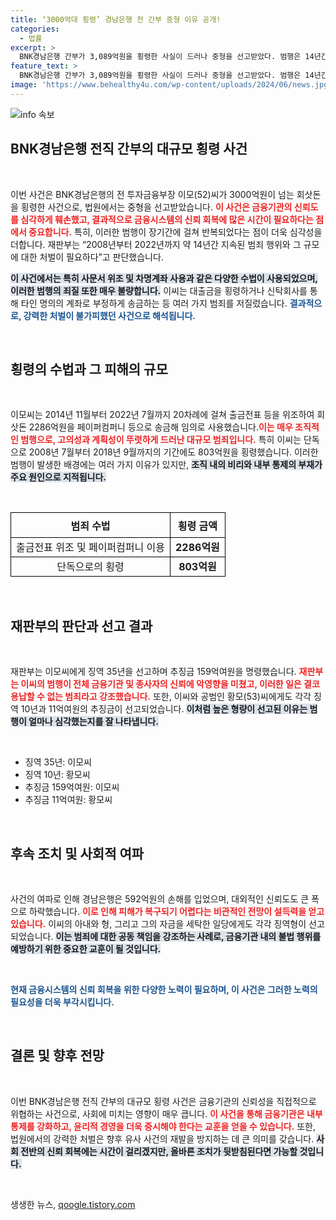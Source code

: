 ```yaml
---
title: ‘3000억대 횡령’ 경남은행 전 간부 중형 이유 공개!
categories:
  - 법률
excerpt: >
  BNK경남은행 간부가 3,089억원을 횡령한 사실이 드러나 중형을 선고받았다. 범행은 14년간 이어져 금융시스템의 신뢰를 크게 훼손했다. 과연 이 사건이 금융계에 불러올 여파는?
feature_text: >
  BNK경남은행 간부가 3,089억원을 횡령한 사실이 드러나 중형을 선고받았다. 범행은 14년간 이어져 금융시스템의 신뢰를 크게 훼손했다. 과연 이 사건이 금융계에 불러올 여파는?
image: 'https://www.behealthy4u.com/wp-content/uploads/2024/06/news.jpg'
---
```


<p><img src="https://www.behealthy4u.com/wp-content/uploads/2024/06/news.jpg" alt="info 속보" /></p>

<h2 data-ke-size="size26">BNK경남은행 전직 간부의 대규모 횡령 사건</h2>

<p data-ke-size="size16">&nbsp;</p>

<p>이번 사건은 BNK경남은행의 전 투자금융부장 이모(52)씨가 3000억원이 넘는 회삿돈을 횡령한 사건으로, 법원에서는 중형을 선고받았습니다. <b><span style="color: #ee2323;">이 사건은 금융기관의 신뢰도를 심각하게 훼손했고, 결과적으로 금융시스템의 신뢰 회복에 많은 시간이 필요하다는 점에서 중요합니다.</span></b> 특히, 이러한 범행이 장기간에 걸쳐 반복되었다는 점이 더욱 심각성을 더합니다. 재판부는 “2008년부터 2022년까지 약 14년간 지속된 범죄 행위와 그 규모에 대한 처벌이 필요하다”고 판단했습니다.</p>

<p><b><span style="background-color: #21538527;">이 사건에서는 특히 사문서 위조 및 차명계좌 사용과 같은 다양한 수법이 사용되었으며, 이러한 범행의 죄질 또한 매우 불량합니다.</span></b> 이씨는 대출금을 횡령하거나 신탁회사를 통해 타인 명의의 계좌로 부정하게 송금하는 등 여러 가지 범죄를 저질렀습니다. <b><span style="color: #1a5490;">결과적으로, 강력한 처벌이 불가피했던 사건으로 해석됩니다.</span></b></p>

<p data-ke-size="size16">&nbsp;</p>

<h2 data-ke-size="size26">횡령의 수법과 그 피해의 규모</h2>

<p data-ke-size="size16">&nbsp;</p>

<p>이모씨는 2014년 11월부터 2022년 7월까지 20차례에 걸쳐 출금전표 등을 위조하여 회삿돈 2286억원을 페이퍼컴퍼니 등으로 송금해 임의로 사용했습니다.<b><span style="color: #ee2323;">이는 매우 조직적인 범행으로, 고의성과 계획성이 뚜렷하게 드러난 대규모 범죄입니다.</span></b> 특히 이씨는 단독으로 2008년 7월부터 2018년 9월까지의 기간에도 803억원을 횡령했습니다. 이러한 범행이 발생한 배경에는 여러 가지 이유가 있지만, <b><span style="background-color: #21538527;">조직 내의 비리와 내부 통제의 부재가 주요 원인으로 지적됩니다.</span></b></p>

<p><br/></p>

<table style="width: 100%; border-collapse: collapse;">
<tr>
<th style="text-align: center; height: 40px; border: 1px solid black;">범죄 수법</th>
<th style="text-align: center; height: 40px; border: 1px solid black;">횡령 금액</th>
</tr>
<tr>
<td style="text-align: center; height: 30px; border: 1px solid black;">출금전표 위조 및 페이퍼컴퍼니 이용</td>
<td style="text-align: center; height: 30px; border: 1px solid black;"><b>2286억원</b></td>
</tr>
<tr>
<td style="text-align: center; height: 30px; border: 1px solid black;">단독으로의 횡령</td>
<td style="text-align: center; height: 30px; border: 1px solid black;"><b>803억원</b></td>
</tr>
</table>

<p data-ke-size="size16">&nbsp;</p>

<h2 data-ke-size="size26">재판부의 판단과 선고 결과</h2>

<p data-ke-size="size16">&nbsp;</p>

<p>재판부는 이모씨에게 징역 35년을 선고하며 추징금 159억여원을 명령했습니다. <b><span style="color: #ee2323;">재판부는 이씨의 범행이 전체 금융기관 및 종사자의 신뢰에 악영향을 미쳤고, 이러한 일은 결코 용납할 수 없는 범죄라고 강조했습니다.</span></b> 또한, 이씨와 공범인 황모(53)씨에게도 각각 징역 10년과 11억여원의 추징금이 선고되었습니다. <b><span style="background-color: #21538527;">이처럼 높은 형량이 선고된 이유는 범행이 얼마나 심각했는지를 잘 나타냅니다.</span></b></p>

<p><br/></p>

<ul>
<li>징역 35년: 이모씨</li>
<li>징역 10년: 황모씨</li>
<li>추징금 159억여원: 이모씨</li>
<li>추징금 11억여원: 황모씨</li>
</ul>

<p data-ke-size="size16">&nbsp;</p>

<h2 data-ke-size="size26">후속 조치 및 사회적 여파</h2>

<p data-ke-size="size16">&nbsp;</p>

<p>사건의 여파로 인해 경남은행은 592억원의 손해를 입었으며, 대외적인 신뢰도도 큰 폭으로 하락했습니다. <b><span style="color: #ee2323;">이로 인해 피해가 복구되기 어렵다는 비관적인 전망이 설득력을 얻고 있습니다.</span></b> 이씨의 아내와 형, 그리고 그의 자금을 세탁한 일당에게도 각각 징역형이 선고되었습니다. <b><span style="background-color: #21538527;">이는 범죄에 대한 공동 책임을 강조하는 사례로, 금융기관 내의 불법 행위를 예방하기 위한 중요한 교훈이 될 것입니다.</span></b></p>

<p><br/></p>

<p><b><span style="color: #1a5490;">현재 금융시스템의 신뢰 회복을 위한 다양한 노력이 필요하며, 이 사건은 그러한 노력의 필요성을 더욱 부각시킵니다.</span></b></p>

<p data-ke-size="size16">&nbsp;</p>

<h2 data-ke-size="size26">결론 및 향후 전망</h2>

<p data-ke-size="size16">&nbsp;</p>

<p>이번 BNK경남은행 전직 간부의 대규모 횡령 사건은 금융기관의 신뢰성을 직접적으로 위협하는 사건으로, 사회에 미치는 영향이 매우 큽니다. <b><span style="color: #ee2323;">이 사건을 통해 금융기관은 내부 통제를 강화하고, 윤리적 경영을 더욱 중시해야 한다는 교훈을 얻을 수 있습니다.</span></b> 또한, 법원에서의 강력한 처벌은 향후 유사 사건의 재발을 방지하는 데 큰 의미를 갖습니다. <b><span style="background-color: #21538527;">사회 전반의 신뢰 회복에는 시간이 걸리겠지만, 올바른 조치가 뒷받침된다면 가능할 것입니다.</span></b></p>

<p data-ke-size="size16">&nbsp;</p>
생생한 뉴스, <a href="https://qoogle.tistory.com" rel="dofollow">qoogle.tistory.com</a>


